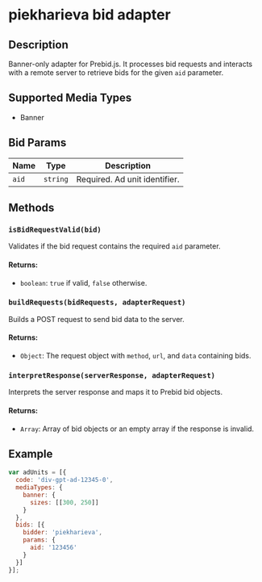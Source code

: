 # piekharieva bid adapter

## Description

Banner-only adapter for Prebid.js. It processes bid requests and interacts with a remote server to retrieve bids for the given `aid` parameter.

## Supported Media Types

- Banner

## Bid Params

| Name | Type | Description |
|------|------|-------------|
| `aid` | `string` | Required. Ad unit identifier. |

## Methods

### `isBidRequestValid(bid)`
Validates if the bid request contains the required `aid` parameter.

#### Returns:
- `boolean`: `true` if valid, `false` otherwise.

### `buildRequests(bidRequests, adapterRequest)`
Builds a POST request to send bid data to the server.

#### Returns:
- `Object`: The request object with `method`, `url`, and `data` containing bids.

### `interpretResponse(serverResponse, adapterRequest)`
Interprets the server response and maps it to Prebid bid objects.

#### Returns:
- `Array`: Array of bid objects or an empty array if the response is invalid.

## Example

```javascript
var adUnits = [{
  code: 'div-gpt-ad-12345-0',
  mediaTypes: {
    banner: {
      sizes: [[300, 250]]
    }
  },
  bids: [{
    bidder: 'piekharieva',
    params: {
      aid: '123456'
    }
  }]
}];
